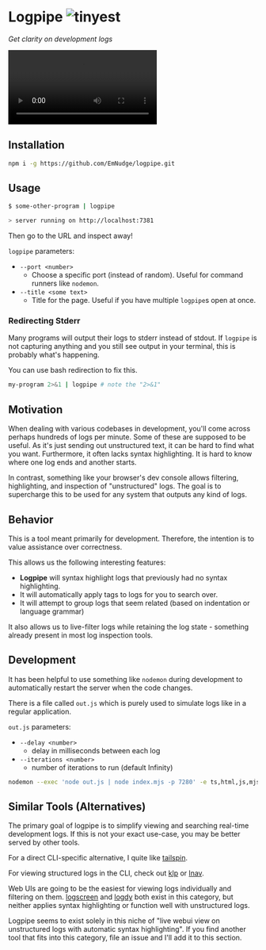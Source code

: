 # Logpipe ![tinyest](https://github.com/EmNudge/logpipe/assets/24513691/8526ba7d-e8a1-460a-8fad-60c488b5b15e) 

*Get clarity on development logs*

<video src="https://github.com/EmNudge/logpipe/assets/24513691/0115d249-0fa3-4e4a-9a38-68a45fd854c6"></video>

## Installation

```sh
npm i -g https://github.com/EmNudge/logpipe.git
```

## Usage

```sh
$ some-other-program | logpipe

> server running on http://localhost:7381
```

Then go to the URL and inspect away!

`logpipe` parameters:
- `--port <number>`
  - Choose a specific port (instead of random). Useful for command runners like `nodemon`.
- `--title <some text>`
  - Title for the page. Useful if you have multiple `logpipe`s open at once.


### Redirecting Stderr

Many programs will output their logs to stderr instead of stdout. If `logpipe` is not capturing anything and you still see output in your terminal, this is probably what's happening.

You can use bash redirection to fix this.

```sh
my-program 2>&1 | logpipe # note the "2>&1"
```

## Motivation

When dealing with various codebases in development, you'll come across perhaps hundreds of logs per minute. Some of these are supposed to be useful. 
As it's just sending out unstructured text, it can be hard to find what you want. Furthermore, it often lacks syntax highlighting. It is hard to know where one log ends and another starts.

In contrast, something like your browser's dev console allows filtering, highlighting, and inspection of "unstructured" logs. The goal is to supercharge this to be used for any system that outputs any kind of logs.

## Behavior

This is a tool meant primarily for development. Therefore, the intention is to value assistance over correctness.

This allows us the following interesting features:
- **Logpipe** will syntax highlight logs that previously had no syntax highlighting.
- It will automatically apply tags to logs for you to search over.
- It will attempt to group logs that seem related (based on indentation or language grammar)

It also allows us to live-filter logs while retaining the log state - something already present in most log inspection tools.

## Development

It has been helpful to use something like `nodemon` during development to automatically restart the server when the code changes.

There is a file called `out.js` which is purely used to simulate logs like in a regular application.

`out.js` parameters:
- `--delay <number>`
  - delay in milliseconds between each log
- `--iterations <number>`
  - number of iterations to run (default Infinity)

```sh
nodemon --exec 'node out.js | node index.mjs -p 7280' -e ts,html,js,mjs,css
```

## Similar Tools (Alternatives)

The primary goal of logpipe is to simplify viewing and searching real-time development logs. If this is not your exact use-case, you may be better served by other tools.

For a direct CLI-specific alternative, I quite like [tailspin](https://github.com/bensadeh/tailspin).

For viewing structured logs in the CLI, check out [klp](https://github.com/dloss/klp) or [lnav](https://github.com/tstack/lnav).

Web UIs are going to be the easiest for viewing logs individually and filtering on them. [logscreen](https://github.com/soorajshankar/logScreen) and [logdy](https://logdy.dev/) both exist in this category, but neither applies syntax highlighting or function well with unstructured logs.

Logpipe seems to exist solely in this niche of "live webui view on unstructured logs with automatic syntax highlighting". If you find another tool that fits into this category, file an issue and I'll add it to this section.

